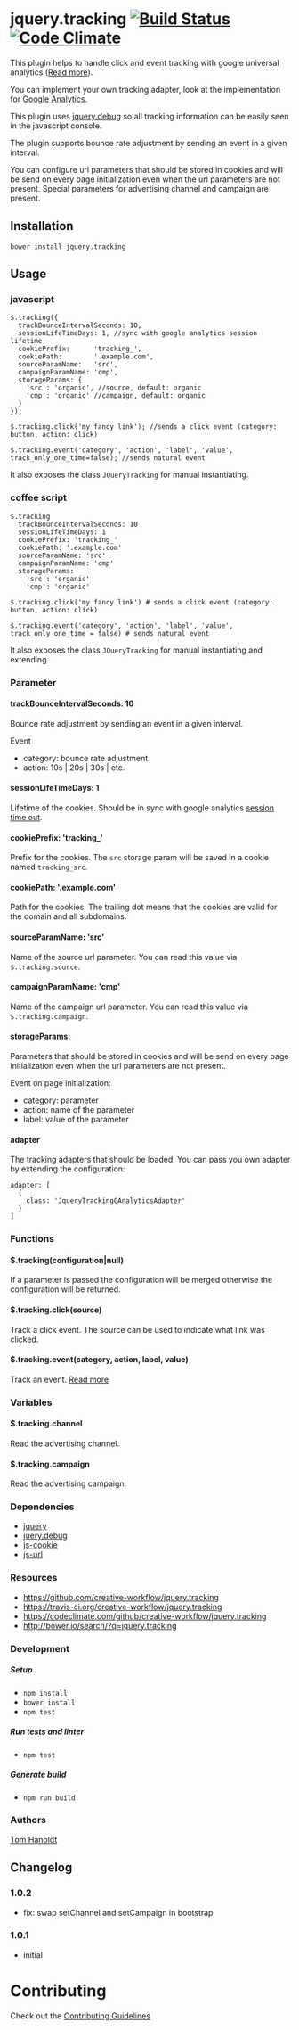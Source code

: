 # jquery.tracking [![Build Status](https://travis-ci.org/creative-workflow/jquery.tracking.svg?branch=master)](https://travis-ci.org/creative-workflow/jquery.tracking) [![Code Climate](https://codeclimate.com/github/creative-workflow/jquery.tracking/badges/gpa.svg)](https://codeclimate.com/github/creative-workflow/jquery.tracking)

This plugin helps to handle click and event tracking with google universal analytics ([Read more](developers.google.com/analytics/devguides/collection/analyticsjs/events)).

You can implement your own tracking adapter, look at the implementation for [Google Analytics](https://github.com/creative-workflow/jquery.tracking/blob/master/src/jquery.tracking.ganalytics.coffee).

This plugin uses [jquery.debug](https://github.com/creative-workflow/jquery.debug) so all tracking information can be easily seen in the javascript console.

The plugin supports bounce rate adjustment by sending an event in a given interval.

You can configure url parameters that should be stored in cookies and will be send on every page initialization even when the url parameters are not present. Special parameters for advertising channel and campaign are present.

## Installation
    bower install jquery.tracking

## Usage
### javascript
    $.tracking({
      trackBounceIntervalSeconds: 10,
      sessionLifeTimeDays: 1, //sync with google analytics session lifetime
      cookiePrefix:      'tracking_',
      cookiePath:        '.example.com',
      sourceParamName:   'src',
      campaignParamName: 'cmp',
      storageParams: {
        'src': 'organic', //source, default: organic
        'cmp': 'organic' //campaign, default: organic
      }
    });

    $.tracking.click('my fancy link'); //sends a click event (category: button, action: click)

    $.tracking.event('category', 'action', 'label', 'value', track_only_one_time=false); //sends natural event

It also exposes the class `JQueryTracking` for manual instantiating.

### coffee script
    $.tracking
      trackBounceIntervalSeconds: 10
      sessionLifeTimeDays: 1
      cookiePrefix: 'tracking_'
      cookiePath: '.example.com'
      sourceParamName: 'src'
      campaignParamName: 'cmp'
      storageParams:
        'src': 'organic'
        'cmp': 'organic'

    $.tracking.click('my fancy link') # sends a click event (category: button, action: click)

    $.tracking.event('category', 'action', 'label', 'value', track_only_one_time = false) # sends natural event

It also exposes the class `JQueryTracking` for manual instantiating and extending.

### Parameter
#### trackBounceIntervalSeconds: 10
Bounce rate adjustment by sending an event in a given interval.

Event
  * category: bounce rate adjustment
  * action: 10s | 20s | 30s | etc.

#### sessionLifeTimeDays: 1
Lifetime of the cookies. Should be in sync with google analytics [session time out](https://support.google.com/analytics/answer/2795871?hl=en).

#### cookiePrefix: 'tracking_'
Prefix for the cookies. The `src` storage param will be saved in a cookie named `tracking_src`.

#### cookiePath: '.example.com'
Path for the cookies. The trailing dot means that the cookies are valid for the domain and all subdomains.

#### sourceParamName: 'src'
Name of the source url parameter. You can read this value via `$.tracking.source`.

#### campaignParamName: 'cmp'
Name of the campaign url parameter. You can read this value via `$.tracking.campaign`.

#### storageParams:
Parameters that should be stored in cookies and will be send on every page initialization even when the url parameters are not present.

Event on page initialization:
  * category: parameter
  * action: name of the parameter
  * label: value of the parameter

#### adapter
The tracking adapters that should be loaded. You can pass you own adapter by extending the configuration:

    adapter: [
      {
        class: 'JqueryTrackingGAnalyticsAdapter'
      }
    ]

### Functions
#### $.tracking(configuration|null)
If a parameter is passed the configuration will be merged otherwise the configuration will be returned.

#### $.tracking.click(source)
Track a click event. The source can be used to indicate what link was clicked.

#### $.tracking.event(category, action, label, value)
Track an event. [Read more](developers.google.com/analytics/devguides/collection/analyticsjs/events)

### Variables
#### $.tracking.channel
Read the advertising channel.

#### $.tracking.campaign
Read the advertising campaign.

### Dependencies
  * [jquery](https://jquery.com)
  * [juery.debug](https://github.com/creative-workflow/jquery.debug)
  * [js-cookie](https://github.com/js-cookie/js-cookie)
  * [js-url](https://github.com/websanova/js-url)

### Resources
  * https://github.com/creative-workflow/jquery.tracking
  * https://travis-ci.org/creative-workflow/jquery.tracking
  * https://codeclimate.com/github/creative-workflow/jquery.tracking
  * http://bower.io/search/?q=jquery.tracking

### Development
##### Setup
  * `npm install`
  * `bower install`
  * `npm test`

##### Run tests and linter
  * `npm test`

##### Generate build
  * `npm run build`

### Authors

  [Tom Hanoldt](https://www.tomhanoldt.info)

## Changelog
### 1.0.2
  * fix: swap setChannel and setCampaign in bootstrap

### 1.0.1
  * initial

# Contributing

Check out the [Contributing Guidelines](CONTRIBUTING.md)
